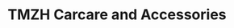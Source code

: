 ---
title: "TMZH Carcare and Accessories"
url: /bacoor/tmzh-carcare-and-accessories/
shop: car repair
---
